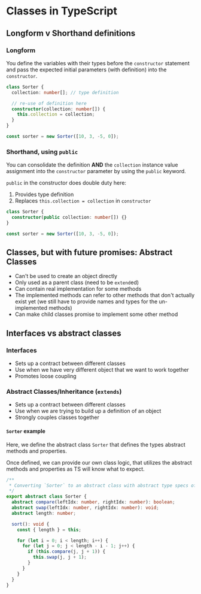 # Classes in TypeScript

## Longform v Shorthand definitions

### Longform

You define the variables with their types before the `constructor` statement and pass the expected initial parameters (with definition) into the `constructor`.

```ts
class Sorter {
  collection: number[]; // type definition

  // re-use of definition here
  constructor(collection: number[]) {
    this.collection = collection;
  }
}

const sorter = new Sorter([10, 3, -5, 0]);
```

### Shorthand, using `public`

You can consolidate the definition **AND** the `collection` instance value assignment into the `constructor` parameter by using the `public` keyword.

`public` in the constructor does double duty here:

1. Provides type definition
2. Replaces `this.collection = collection` in `constructor`

```ts
class Sorter {
  constructor(public collection: number[]) {}
}

const sorter = new Sorter([10, 3, -5, 0]);
```

## Classes, but with future promises: Abstract Classes

- Can't be used to create an object directly
- Only used as a parent class (need to be `extend`ed)
- Can contain real implementation for some methods
- The implemented methods can refer to other methods that don't actually exist yet (we still have to provide names and types for the un-implemented methods)
- Can make child classes promise to implement some other method

## Interfaces vs abstract classes

### Interfaces

- Sets up a contract between different classes
- Use when we have very different object that we want to work together
- Promotes loose coupling

### Abstract Classes/Inheritance (`extends`)

- Sets up a contract between different classes
- Use when we are trying to build up a definition of an object
- Strongly couples classes together

#### `Sorter` example

Here, we define the abstract class `Sorter` that defines the types abstract methods and properties.

Once defined, we can provide our own class logic, that utilizes the abstract methods and properties as TS will know what to expect.

```ts
/**
 * Converting `Sorter` to an abstract class with abstract type specs of what to expect allows you to call methods within `Sorter` that will eventually exists (via class extension) as long as you provide the type specs for each future property/method.
 */
export abstract class Sorter {
  abstract compare(leftIdx: number, rightIdx: number): boolean;
  abstract swap(leftIdx: number, rightIdx: number): void;
  abstract length: number;

  sort(): void {
    const { length } = this;

    for (let i = 0; i < length; i++) {
      for (let j = 0; j < length - i - 1; j++) {
        if (this.compare(j, j + 1)) {
          this.swap(j, j + 1);
        }
      }
    }
  }
}
```

